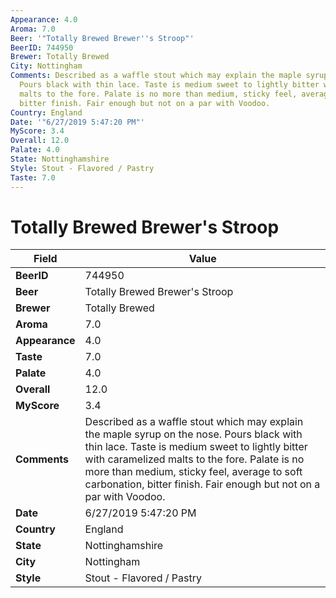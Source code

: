 ```yaml
---
Appearance: 4.0
Aroma: 7.0
Beer: '"Totally Brewed Brewer''s Stroop"'
BeerID: 744950
Brewer: Totally Brewed
City: Nottingham
Comments: Described as a waffle stout which may explain the maple syrup on the nose.
  Pours black with thin lace. Taste is medium sweet to lightly bitter with caramelized
  malts to the fore. Palate is no more than medium, sticky feel, average to soft carbonation,
  bitter finish. Fair enough but not on a par with Voodoo.
Country: England
Date: '"6/27/2019 5:47:20 PM"'
MyScore: 3.4
Overall: 12.0
Palate: 4.0
State: Nottinghamshire
Style: Stout - Flavored / Pastry
Taste: 7.0
---
```


# Totally Brewed Brewer's Stroop

| Field         | Value |
|---------------|-------|
| **BeerID** | 744950 |
| **Beer** | Totally Brewed Brewer's Stroop |
| **Brewer** | Totally Brewed |
| **Aroma** | 7.0 |
| **Appearance** | 4.0 |
| **Taste** | 7.0 |
| **Palate** | 4.0 |
| **Overall** | 12.0 |
| **MyScore** | 3.4 |
| **Comments** | Described as a waffle stout which may explain the maple syrup on the nose. Pours black with thin lace. Taste is medium sweet to lightly bitter with caramelized malts to the fore. Palate is no more than medium, sticky feel, average to soft carbonation, bitter finish. Fair enough but not on a par with Voodoo. |
| **Date** | 6/27/2019 5:47:20 PM |
| **Country** | England |
| **State** | Nottinghamshire |
| **City** | Nottingham |
| **Style** | Stout - Flavored / Pastry |
